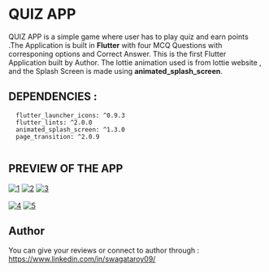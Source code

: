 
# QUIZ APP

QUIZ APP is a simple game where user has to 
play quiz and earn points .The Application is built in 
**Flutter** with four MCQ Questions with corresponing options and 
Correct Answer.
This is the first Flutter Application built by Author.
The lottie animation used is from lottie website , and the Splash Screen
is made using **animated_splash_screen**.
## DEPENDENCIES :



```
  flutter_launcher_icons: ^0.9.3
  flutter_lints: ^2.0.0
  animated_splash_screen: ^1.3.0
  page_transition: ^2.0.9
  
```
    
## PREVIEW OF THE APP

<a href="https://postimg.cc/9rc2H1xC" target="_blank"><img src="https://i.postimg.cc/9rc2H1xC/1.jpg" alt="1"/></a> <a href="https://postimg.cc/xkND3Zdy" target="_blank"><img src="https://i.postimg.cc/xkND3Zdy/2.jpg" alt="2"/></a> <a href="https://postimg.cc/sMNCSz3g" target="_blank"><img src="https://i.postimg.cc/sMNCSz3g/3.jpg" alt="3"/></a><br/><br/>
<a href="https://postimg.cc/8J88KbJ8" target="_blank"><img src="https://i.postimg.cc/8J88KbJ8/4.jpg" alt="4"/></a> <a href="https://postimg.cc/MnT8vH2L" target="_blank"><img src="https://i.postimg.cc/MnT8vH2L/5.jpg" alt="5"/></a> 

## Author
 
 You can give your reviews or connect to author through :  https://www.linkedin.com/in/swagataroy09/
